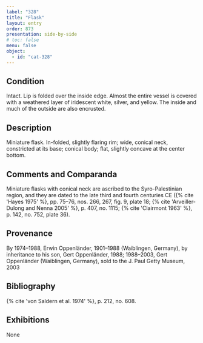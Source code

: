 ```yaml
---
label: "328"
title: "Flask"
layout: entry
order: 873
presentation: side-by-side
# toc: false
menu: false
object:
  - id: "cat-328"
---
```


## Condition

Intact. Lip is folded over the inside edge. Almost the entire vessel is covered with a weathered layer of iridescent white, silver, and yellow. The inside and much of the outside are also encrusted.

## Description

Miniature flask. In-folded, slightly flaring rim; wide, conical neck, constricted at its base; conical body; flat, slightly concave at the center bottom.

## Comments and Comparanda

Miniature flasks with conical neck are ascribed to the Syro-Palestinian region, and they are dated to the late third and fourth centuries CE ({% cite 'Hayes 1975' %}, pp. 75–76, nos. 266, 267, fig. 9, plate 18; {% cite 'Arveiller-Dulong and Nenna 2005' %}, p. 407, no. 1115; {% cite 'Clairmont 1963' %}, p. 142, no. 752, plate 36).

## Provenance

By 1974–1988, Erwin Oppenländer, 1901–1988 (Waiblingen, Germany), by inheritance to his son, Gert Oppenländer, 1988; 1988–2003, Gert Oppenländer (Waiblingen, Germany), sold to the J. Paul Getty Museum, 2003

## Bibliography

{% cite 'von Saldern et al. 1974' %}, p. 212, no. 608.

## Exhibitions

None
